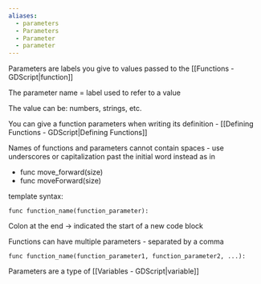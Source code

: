 ```yaml
---
aliases:
  - parameters
  - Parameters
  - Parameter
  - parameter
---
```

Parameters are labels you give to values passed to the [[Functions - GDScript|function]] 

The parameter name = label used to refer to a value

The value can be: numbers, strings, etc.

You can give a function parameters when writing its definition - [[Defining Functions - GDScript|Defining Functions]]

Names of functions and parameters cannot contain spaces - use underscores or capitalization past the initial word instead as in
+ func move_forward(size)
+ func moveForward(size)

template syntax:
```gdscript 
func function_name(function_parameter):
```

Colon at the end → indicated the start of a new code block

Functions can have multiple parameters - separated by a comma

```gdscript 
func function_name(function_parameter1, function_parameter2, ...):
```

Parameters are a type of [[Variables - GDScript|variable]]